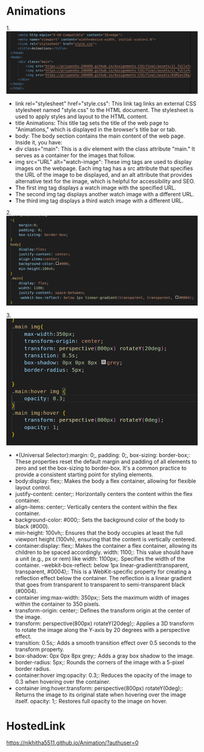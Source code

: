# Animations
1.![first](s1.png)

* link rel="stylesheet" href="style.css": This link tag links an external CSS stylesheet named "style.css" to the HTML document. The stylesheet is used to apply styles and layout to the HTML content.
* title Animations: This title tag sets the title of the web page to "Animations," which is displayed in the browser's title bar or tab.
* body: The body section contains the main content of the web page. Inside it, you have:
* div class="main": This is a div element with the class attribute "main." It serves as a container for the images that follow.
* img src="URL" alt="watch-image": These img tags are used to display images on the webpage. Each img tag has a src attribute that specifies the URL of the image to be displayed, and an alt attribute that provides alternative text for the image, which is helpful for accessibility and SEO.
* The first img tag displays a watch image with the specified URL.
* The second img tag displays another watch image with a different URL.
* The third img tag displays a third watch image with a different URL.

2.![second](s2.png)

3.![third](s3.png)

* *(Universal Selector):margin: 0;, padding: 0;, box-sizing: border-box;: These properties reset the default margin and padding of all elements to zero and set the box-sizing to border-box. It's a common practice to provide a consistent starting point for styling elements.
* body:display: flex;: Makes the body a flex container, allowing for flexible layout control.
* justify-content: center;: Horizontally centers the content within the flex container.
* align-items: center;: Vertically centers the content within the flex container.
* background-color: #000;: Sets the background color of the body to black (#000).
* min-height: 100vh;: Ensures that the body occupies at least the full viewport height (100vh), ensuring that the content is vertically centered.
* container:display: flex;: Makes the container a flex container, allowing its children to be spaced accordingly.
width: 1100;: This value should have a unit (e.g., px or rem) like width: 1100px;. Specifies the width of the container.
-webkit-box-reflect: below 1px linear-gradient(transparent, transparent, #0004);: This is a WebKit-specific property for creating a reflection effect below the container. The reflection is a linear gradient that goes from transparent to transparent to semi-transparent black (#0004).
* container img:max-width: 350px;: Sets the maximum width of images within the container to 350 pixels.
* transform-origin: center;: Defines the transform origin at the center of the image.
* transform: perspective(800px) rotateY(20deg);: Applies a 3D transform to rotate the image along the Y-axis by 20 degrees with a perspective effect.
* transition: 0.5s;: Adds a smooth transition effect over 0.5 seconds to the transform property.
* box-shadow: 0px 0px 8px grey;: Adds a gray box shadow to the image.
* border-radius: 5px;: Rounds the corners of the image with a 5-pixel border radius.
* container:hover img:opacity: 0.3;: Reduces the opacity of the image to 0.3 when hovering over the container.
* container img:hover:transform: perspective(800px) rotateY(0deg);: Returns the image to its original state when hovering over the image itself.
opacity: 1;: Restores full opacity to the image on hover.

# HostedLink

https://nikhitha5511.github.io/Animation/?authuser=0
